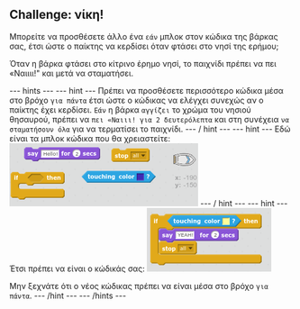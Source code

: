 ## Challenge: νίκη!

Μπορείτε να προσθέσετε άλλο ένα `εάν` μπλοκ στον κώδικα της βάρκας σας, έτσι ώστε ο παίκτης να κερδίσει όταν φτάσει στο νησί της ερήμου;

Όταν η βάρκα φτάσει στο κίτρινο έρημο νησί, το παιχνίδι πρέπει να πει «Ναιιιι!" και μετά να σταματήσει.

\--- hints \--- \--- hint \--- Πρέπει να προσθέσετε περισσότερο κώδικα μέσα στο βρόχο `για πάντα` έτσι ώστε ο κώδικας να ελέγχει συνεχώς αν ο παίκτης έχει κερδίσει. `Εάν` η βάρκα `αγγίζει` το χρώμα του νησιού θησαυρού, πρέπει να `πει «Ναιιι! για 2 δευτερόλεπτα` και στη συνέχεια `να σταματήσουν όλα` για να τερματίσει το παιχνίδι. \--- / hint \--- \--- hint \--- Εδώ είναι τα μπλοκ κώδικα που θα χρειαστείτε: ![screenshot](images/boat-win-blocks.png) \--- / hint \--- \--- hint \--- Έτσι πρέπει να είναι ο κώδικάς σας: ![στιγμιότυπο](images/boat-win-code.png)

Μην ξεχνάτε ότι ο νέος κώδικας πρέπει να είναι μέσα στο βρόχο `για πάντα`. \--- /hint \--- \--- /hints \---